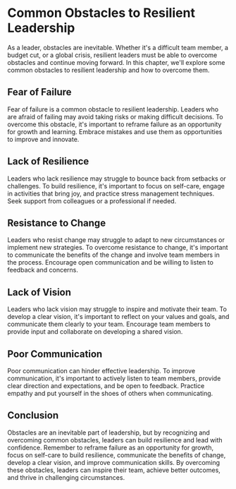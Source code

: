 Common Obstacles to Resilient Leadership
==========================================================================

As a leader, obstacles are inevitable. Whether it's a difficult team member, a budget cut, or a global crisis, resilient leaders must be able to overcome obstacles and continue moving forward. In this chapter, we'll explore some common obstacles to resilient leadership and how to overcome them.

Fear of Failure
---------------

Fear of failure is a common obstacle to resilient leadership. Leaders who are afraid of failing may avoid taking risks or making difficult decisions. To overcome this obstacle, it's important to reframe failure as an opportunity for growth and learning. Embrace mistakes and use them as opportunities to improve and innovate.

Lack of Resilience
------------------

Leaders who lack resilience may struggle to bounce back from setbacks or challenges. To build resilience, it's important to focus on self-care, engage in activities that bring joy, and practice stress management techniques. Seek support from colleagues or a professional if needed.

Resistance to Change
--------------------

Leaders who resist change may struggle to adapt to new circumstances or implement new strategies. To overcome resistance to change, it's important to communicate the benefits of the change and involve team members in the process. Encourage open communication and be willing to listen to feedback and concerns.

Lack of Vision
--------------

Leaders who lack vision may struggle to inspire and motivate their team. To develop a clear vision, it's important to reflect on your values and goals, and communicate them clearly to your team. Encourage team members to provide input and collaborate on developing a shared vision.

Poor Communication
------------------

Poor communication can hinder effective leadership. To improve communication, it's important to actively listen to team members, provide clear direction and expectations, and be open to feedback. Practice empathy and put yourself in the shoes of others when communicating.

Conclusion
----------

Obstacles are an inevitable part of leadership, but by recognizing and overcoming common obstacles, leaders can build resilience and lead with confidence. Remember to reframe failure as an opportunity for growth, focus on self-care to build resilience, communicate the benefits of change, develop a clear vision, and improve communication skills. By overcoming these obstacles, leaders can inspire their team, achieve better outcomes, and thrive in challenging circumstances.

